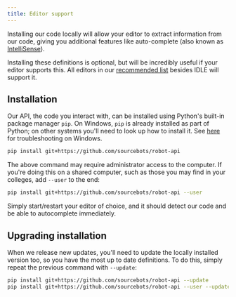 ```yaml
---
title: Editor support
---
```


Installing our code locally will allow your editor to extract information from our code, giving you additional features like auto-complete (also known as [IntelliSense](https://en.wikipedia.org/wiki/IntelliSense)).

Installing these definitions is optional, but will be incredibly useful if your editor supports this. All editors in our [recommended list](/tutorials/editors/) besides IDLE will support it.

## Installation
Our API, the code you interact with, can be installed using Python's built-in package manager `pip`. On Windows, `pip` is already installed as part of Python; on other systems you'll need to look up how to install it. See [here](https://stackoverflow.com/a/12476379) for troubleshooting on Windows.

```bash
pip install git+https://github.com/sourcebots/robot-api
```

The above command may require administrator access to the computer. If you're doing this on a shared computer, such as those you may find in your colleges, add `--user` to the end:

```bash
pip install git+https://github.com/sourcebots/robot-api --user
```

Simply start/restart your editor of choice, and it should detect our code and be able to autocomplete immediately.

## Upgrading installation

When we release new updates, you'll need to update the locally installed version too, so you have the most up to date definitions. To do this, simply repeat the previous command with `--update`:

```bash
pip install git+https://github.com/sourcebots/robot-api --update
pip install git+https://github.com/sourcebots/robot-api --user --update
```

